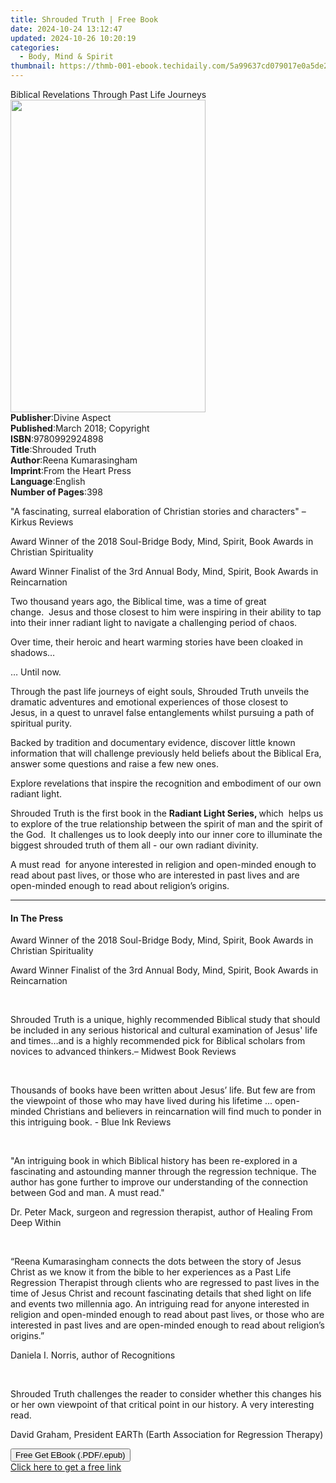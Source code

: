 ```yaml
---
title: Shrouded Truth | Free Book
date: 2024-10-24 13:12:47
updated: 2024-10-26 10:20:19
categories:
  - Body, Mind & Spirit
thumbnail: https://thmb-001-ebook.techidaily.com/5a99637cd079017e0a5de2f82eeacca685a057b74ce7e6b12a9d14804f179eac.jpg
---
```

<main id="book-container">
  <div class="flex flex-col">
    <div class="book-brief flex-1 py-6 px-4 sm:p-6 md:py-10 md:px-8">
      <!-- brief-->
      <div class="book-brief-main">
        Biblical Revelations Through Past Life Journeys
      </div>
    </div>
    <div
      class="book-meta-info flex-1 grid gap-4 col-start-1 col-end-3 row-start-1 sm:mb-6 sm:grid-cols-4 lg:gap-6 lg:col-start-2 lg:row-end-6 lg:row-span-6 lg:mb-0"
    >
      <div
        class="book-meta-info-left place-content-center mt-4 p-4 text-sm leading-6 col-start-2 col-span-2 dark:text-slate-400"
      >
        <img
          class="w-full h-500 object-cover rounded-lg sm:h-255 sm:col-span-2 lg:col-span-full"
          src="https://img-001-ebook.techidaily.com/20f41d655db17a79ad44fa96180414c0c3d5178307b5140dbf15812bf95083b5.jpg"
          alt=""
          width="312"
          height="500"
        />
      </div>
      <div
        class="book-meta-info-right mt-2 col-start-1 row-start-2 col-span-3 self-center"
      >
        <!-- meta data  -->
        <div class="flex flex-col px-4 md:px-8">
          <div class="flex-1">
            <strong>Publisher</strong>:<span class="px-2">Divine Aspect</span>
          </div>
          <div class="flex-1">
            <strong>Published</strong>:<span class="px-2"
              >March 2018; Copyright</span
            >
          </div>
          <div class="flex-1">
            <strong>ISBN</strong>:<span class="px-2">9780992924898</span>
          </div>
          <div class="flex-1">
            <strong>Title</strong>:<span class="px-2">Shrouded Truth</span>
          </div>
          <div class="flex-1">
            <strong>Author</strong>:<span class="px-2"
              >Reena Kumarasingham</span
            >
          </div>
          <div class="flex-1">
            <strong>Imprint</strong>:<span class="px-2"
              >From the Heart Press</span
            >
          </div>
          <div class="flex-1">
            <strong>Language</strong>:<span class="px-2">English</span>
          </div>
          <div class="flex-1">
            <strong>Number of Pages</strong>:<span class="px-2">398</span>
          </div>
        </div>
      </div>
    </div>
    <div class="book-description flex-1 py-6 px-4 sm:p-6 md:py-10 md:px-8">
      <div class="book-description-main">
        <div accordion-content="" id="description">
          <p>
            "A fascinating, surreal elaboration of Christian stories and
            characters" – Kirkus Reviews
          </p>
          <p>
            Award Winner of the 2018 Soul-Bridge Body, Mind, Spirit, Book Awards
            in Christian Spirituality&nbsp;
          </p>
          <p>
            Award Winner Finalist of the 3rd Annual Body, Mind, Spirit, Book
            Awards in Reincarnation
          </p>
          <p>
            Two thousand years ago, the Biblical time, was a time of great
            change.&nbsp;&nbsp;Jesus and those closest to him were inspiring in
            their ability to tap into their inner radiant light to navigate a
            challenging period of chaos.&nbsp;&nbsp;
          </p>
          <p>
            Over time, their heroic and heart warming stories have been cloaked
            in shadows…
          </p>
          <p>… Until now.&nbsp;</p>
          <p>
            Through the past life journeys of eight souls,&nbsp;Shrouded
            Truth&nbsp;unveils the dramatic adventures and emotional experiences
            of those closest to Jesus,&nbsp;in a quest to unravel false
            entanglements whilst pursuing a path of spiritual purity.&nbsp;
          </p>
          <p>
            Backed by tradition and documentary evidence, discover little known
            information that will challenge previously held beliefs about the
            Biblical Era, answer some questions and raise a few new ones.&nbsp;
          </p>
          <p>
            Explore revelations that inspire the recognition and embodiment of
            our own radiant light.
          </p>
          <p>
            Shrouded Truth&nbsp;is the first book in the
            <strong>Radiant Light Series, </strong>which&nbsp;&nbsp;helps us to
            explore of the true relationship between the spirit of man and the
            spirit of the God.&nbsp;&nbsp;It challenges us to look deeply into
            our inner core to illuminate the biggest shrouded truth of them all
            - our own radiant divinity.
          </p>
          <p>
            A must read&nbsp; for anyone interested in religion and open-minded
            enough to read about past lives, or those who are interested in past
            lives and are open-minded enough to read about religion’s origins.
          </p>
        </div>
        <div class="accordion-fader"></div>
      </div>
    </div>
    <div class="book-excerpts flex-1 py-6 px-4 sm:p-6 md:py-10 md:px-8">
      <!-- excerpts-->
      <div class="book-excerpts-main">
        <hr />
        <h4 class="placeholder placeholder-heading">
          <span>In The Press</span>
        </h4>
        <p></p>
        <p>
          Award Winner of the 2018 Soul-Bridge Body, Mind, Spirit, Book Awards
          in Christian Spirituality&nbsp;
        </p>
        <p>
          Award Winner Finalist of the 3rd Annual Body, Mind, Spirit, Book
          Awards in Reincarnation
        </p>
        <p>&nbsp;</p>
        <p>
          Shrouded Truth&nbsp;is a unique, highly recommended Biblical study
          that should be included in any serious historical and cultural
          examination of Jesus' life and times…and is a highly recommended pick
          for Biblical scholars from novices to advanced thinkers.– Midwest Book
          Reviews
        </p>
        <p>&nbsp;</p>
        <p>
          Thousands of books have been written about Jesus’ life. But few are
          from the viewpoint&nbsp;of those who may have lived during his
          lifetime ... open-minded Christians and believers in reincarnation
          will find much to ponder in this intriguing book. - Blue Ink Reviews
        </p>
        <p>&nbsp;</p>
        <p>
          "An intriguing book in which Biblical history has been re-explored in
          a fascinating and astounding manner through the regression technique.
          The author has gone further to improve our understanding of the
          connection between God and man. A must read."
        </p>
        <p>
          Dr. Peter Mack, surgeon and regression therapist, author of Healing
          From Deep Within
        </p>
        <p>&nbsp;</p>
        <p>
          “Reena Kumarasingham connects the dots between the story of Jesus
          Christ as we know it from the bible to her experiences as a Past Life
          Regression Therapist through clients who are regressed to past lives
          in the time of Jesus Christ and recount fascinating details that shed
          light on life and events two millennia ago. An intriguing read for
          anyone interested in religion and open-minded enough to read about
          past lives, or those who are interested in past lives and are
          open-minded enough to read about religion’s origins.”
        </p>
        <p>Daniela I. Norris, author of Recognitions</p>
        <p>&nbsp;</p>
        <p>
          Shrouded Truth challenges the reader to consider whether this changes
          his or her own viewpoint of that critical point in our history. A very
          interesting read.
        </p>
        <p>
          David Graham,&nbsp;President EARTh (Earth Association for Regression
          Therapy)
        </p>
        <p></p>
      </div>
    </div>
    <div
      class="book-about-author flex-1 py-6 px-4 sm:p-6 md:py-10 md:px-8"
    ></div>
    <div class="book-free-get flex-1 py-6 px-4 sm:p-6 md:py-10 md:px-8">
      <button
        id="btn-free-get"
        class="bg-blue-500 hover:bg-blue-700 text-white font-bold py-2 px-4 rounded"
      >
        Free Get EBook (.PDF/.epub)
      </button>
      <div id="countdown-display" class="px-2 text-lg mt-2"></div>
      <a
        id="free-link"
        class="hidden bg-blue-500 hover:bg-blue-700 text-white font-bold py-2 px-4 rounded"
        href="https://www.ebooks.com/en-us/book/209855506/shrouded-truth/reena-kumarasingham/"
        target="_blank"
        >Click here to get a free link</a
      >
    </div>
    <script>
      let countdownTime = 0;
      let countdownInterval = null;
      document
        .getElementById('btn-free-get')
        .addEventListener('click', startCountdown);
      function startCountdown() {
        countdownTime = new Date().getTime() + 60000 * 3;
        countdownInterval = setInterval(updateCountdown, 1000);
        document.getElementById('btn-free-get').disabled = true;
        document
          .getElementById('btn-free-get')
          .classList.add('bg-gray-500', 'cursor-not-allowed');
      }
      function updateCountdown() {
        let currentTime = new Date().getTime();
        let timeLeft = countdownTime - currentTime;
        let secondsLeft = Math.floor(timeLeft / 1000);
        document.getElementById('countdown-display').innerHTML =
          `Remaining time: ${secondsLeft} seconds.`;
        if (secondsLeft <= 0) {
          clearInterval(countdownInterval);
          document.getElementById('btn-free-get').classList.add('hidden');
          document.getElementById('free-link').classList.remove('hidden');
          document.getElementById('countdown-display').innerHTML = '';
        }
      }
    </script>
  </div>
</main>
